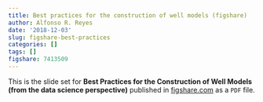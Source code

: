 ```yaml
---
title: Best practices for the construction of well models (figshare)
author: Alfonso R. Reyes
date: '2018-12-03'
slug: figshare-best-practices
categories: []
tags: []
figshare: 7413509
---
```


This is the slide set for **Best Practices for the Construction of Well Models (from the data science perspective)** published in [figshare.com](https://figshare.com) as a `PDF` file.


